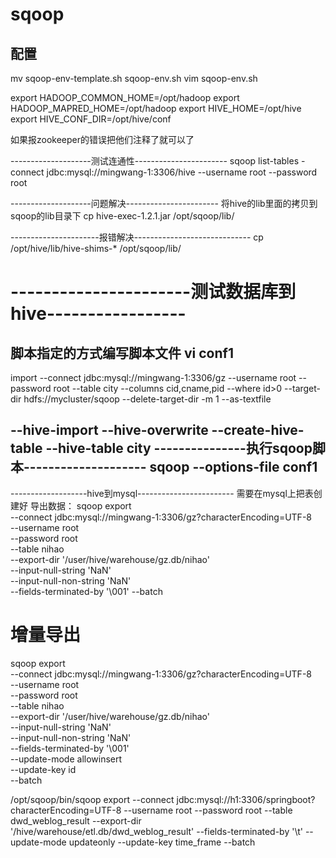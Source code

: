 # sqoop

## 配置
mv sqoop-env-template.sh sqoop-env.sh
vim sqoop-env.sh

export HADOOP_COMMON_HOME=/opt/hadoop
export HADOOP_MAPRED_HOME=/opt/hadoop
export HIVE_HOME=/opt/hive
export HIVE_CONF_DIR=/opt/hive/conf

如果报zookeeper的错误把他们注释了就可以了

--------------------测试连通性-----------------------
sqoop list-tables -connect jdbc:mysql://mingwang-1:3306/hive --username root --password root

--------------------问题解决-----------------------
将hive的lib里面的拷贝到sqoop的lib目录下
cp hive-exec-1.2.1.jar /opt/sqoop/lib/

----------------------报错解决-----------------------------
cp /opt/hive/lib/hive-shims-* /opt/sqoop/lib/

# ----------------------测试数据库到hive-----------------
## 脚本指定的方式编写脚本文件 vi conf1
import
--connect
jdbc:mysql://mingwang-1:3306/gz
--username
root
--password
root
--table
city
--columns
cid,cname,pid
--where
id>0
--target-dir
hdfs://mycluster/sqoop
--delete-target-dir
-m
1
--as-textfile

--hive-import
--hive-overwrite
--create-hive-table
--hive-table
city
---------------执行sqoop脚本--------------------
sqoop --options-file conf1
-----------------------------------------------------------



-------------------hive到mysql------------------------
需要在mysql上把表创建好
导出数据：
sqoop export \
--connect jdbc:mysql://mingwang-1:3306/gz?characterEncoding=UTF-8 \
--username root \
--password root \
--table nihao \
--export-dir '/user/hive/warehouse/gz.db/nihao' \
--input-null-string 'NaN' \
--input-null-non-string 'NaN' \
--fields-terminated-by '\001'
--batch

# 增量导出
sqoop export \
--connect jdbc:mysql://mingwang-1:3306/gz?characterEncoding=UTF-8 \
--username root \
--password root \
--table nihao \
--export-dir '/user/hive/warehouse/gz.db/nihao' \
--input-null-string 'NaN' \
--input-null-non-string 'NaN' \
--fields-terminated-by '\001' \
--update-mode allowinsert \
--update-key id \
--batch


/opt/sqoop/bin/sqoop export --connect jdbc:mysql://h1:3306/springboot?characterEncoding=UTF-8 --username root --password root --table dwd_weblog_result --export-dir '/hive/warehouse/etl.db/dwd_weblog_result' --fields-terminated-by '\t' --update-mode updateonly --update-key time_frame --batch